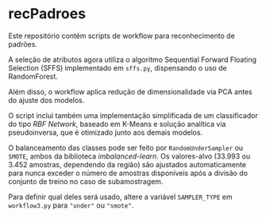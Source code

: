 # recPadroes

Este repositório contém scripts de workflow para reconhecimento de padrões.

A seleção de atributos agora utiliza o algoritmo Sequential Forward Floating Selection
(SFFS) implementado em `sffs.py`, dispensando o uso de RandomForest.

Além disso, o workflow aplica redução de dimensionalidade via PCA antes do
ajuste dos modelos.

O script inclui também uma implementação simplificada de um classificador do
tipo *RBF Network*, baseado em K-Means e solução analítica via pseudoinversa, que é otimizado
junto aos demais modelos.

O balanceamento das classes pode ser feito por `RandomUnderSampler` ou
`SMOTE`, ambos da biblioteca *imbalanced-learn*. Os valores-alvo (33.993
ou 3.452 amostras, dependendo da região) são ajustados automaticamente para
nunca exceder o número de amostras disponíveis após a divisão do conjunto de
treino no caso de subamostragem.

Para definir qual deles será usado, altere a variável `SAMPLER_TYPE` em
`workflow3.py` para `"under"` ou `"smote"`.

